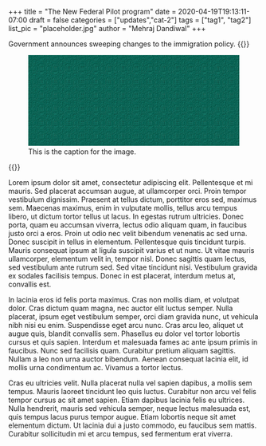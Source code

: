 +++
title = "The New Federal Pilot program"
date = 2020-04-19T19:13:11-07:00
draft = false
categories = ["updates","cat-2"]
tags = ["tag1", "tag2"]
list_pic = "placeholder.jpg"
author = "Mehraj Dandiwal"
+++

Government announces sweeping changes to the immigration policy.
{{<raw>}}
<figure>
	<img src="placeholder.jpg" class="img-fluid" alt="post image" title="image title" caption="this is a worded caption" />
<figcaption>This is the caption for the image.</figcaption>
</figure>
{{</raw>}}

Lorem ipsum dolor sit amet, consectetur adipiscing elit. Pellentesque et mi mauris. Sed placerat accumsan augue, at ullamcorper orci. Proin tempor vestibulum dignissim. Praesent at tellus dictum, porttitor eros sed, maximus sem. Maecenas maximus, enim in vulputate mollis, tellus arcu tempus libero, ut dictum tortor tellus ut lacus. In egestas rutrum ultricies. Donec porta, quam eu accumsan viverra, lectus odio aliquam quam, in faucibus justo orci a eros. Proin ut odio nec velit bibendum venenatis ac sed urna. Donec suscipit in tellus in elementum. Pellentesque quis tincidunt turpis. Mauris consequat ipsum at ligula suscipit varius et ut nunc. Ut vitae mauris ullamcorper, elementum velit in, tempor nisl. Donec sagittis quam lectus, sed vestibulum ante rutrum sed. Sed vitae tincidunt nisi. Vestibulum gravida ex sodales facilisis tempus. Donec in est placerat, interdum metus at, convallis est.

In lacinia eros id felis porta maximus. Cras non mollis diam, et volutpat dolor. Cras dictum quam magna, nec auctor elit luctus semper. Nulla placerat, ipsum eget vestibulum semper, orci diam gravida nunc, ut vehicula nibh nisi eu enim. Suspendisse eget arcu nunc. Cras arcu leo, aliquet ut augue quis, blandit convallis sem. Phasellus eu dolor vel tortor lobortis cursus et quis sapien. Interdum et malesuada fames ac ante ipsum primis in faucibus. Nunc sed facilisis quam. Curabitur pretium aliquam sagittis. Nullam a leo non urna auctor bibendum. Aenean consequat lacinia elit, id mollis urna condimentum ac. Vivamus a tortor lectus.

Cras eu ultricies velit. Nulla placerat nulla vel sapien dapibus, a mollis sem tempus. Mauris laoreet tincidunt leo quis luctus. Curabitur non arcu vel felis tempor cursus ac sit amet sapien. Etiam dapibus lacinia felis eu ultrices. Nulla hendrerit, mauris sed vehicula semper, neque lectus malesuada est, quis tempus lacus purus tempor augue. Etiam lobortis neque sit amet elementum dictum. Ut lacinia dui a justo commodo, eu faucibus sem mattis. Curabitur sollicitudin mi et arcu tempus, sed fermentum erat viverra.